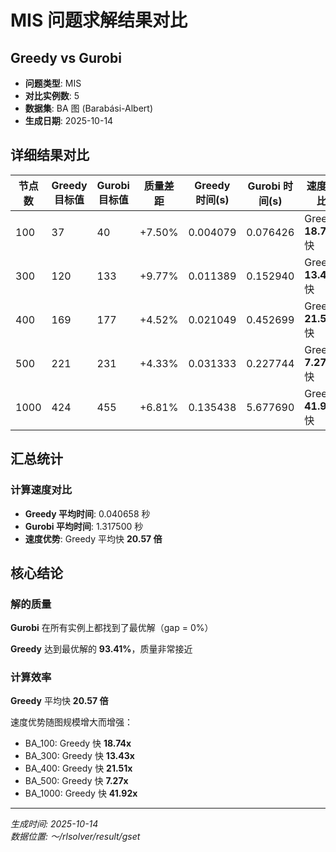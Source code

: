 # MIS 问题求解结果对比

## Greedy vs Gurobi

- **问题类型**: MIS
- **对比实例数**: 5
- **数据集**: BA 图 (Barabási-Albert)
- **生成日期**: 2025-10-14

## 详细结果对比

| 节点数 | Greedy 目标值 | Gurobi 目标值 | 质量差距 | Greedy 时间(s) | Gurobi 时间(s) | 速度对比 |
|--------|--------------|--------------|----------|---------------|---------------|----------|
| 100 | 37 | 40 | +7.50% | 0.004079 | 0.076426 | Greedy **18.74x**快 |
| 300 | 120 | 133 | +9.77% | 0.011389 | 0.152940 | Greedy **13.43x**快 |
| 400 | 169 | 177 | +4.52% | 0.021049 | 0.452699 | Greedy **21.51x**快 |
| 500 | 221 | 231 | +4.33% | 0.031333 | 0.227744 | Greedy **7.27x**快 |
| 1000 | 424 | 455 | +6.81% | 0.135438 | 5.677690 | Greedy **41.92x**快 |

## 汇总统计

### 计算速度对比

- **Greedy 平均时间**: 0.040658 秒
- **Gurobi 平均时间**: 1.317500 秒
- **速度优势**: Greedy 平均快 **20.57 倍** 

## 核心结论

### 解的质量

**Gurobi** 在所有实例上都找到了最优解（gap = 0%）

**Greedy** 达到最优解的 **93.41%**，质量非常接近


### 计算效率

**Greedy** 平均快 **20.57 倍**

速度优势随图规模增大而增强：
- BA_100: Greedy 快 **18.74x**
- BA_300: Greedy 快 **13.43x**
- BA_400: Greedy 快 **21.51x**
- BA_500: Greedy 快 **7.27x**
- BA_1000: Greedy 快 **41.92x**

---

*生成时间: 2025-10-14*  
*数据位置: ～/rlsolver/result/gset*
